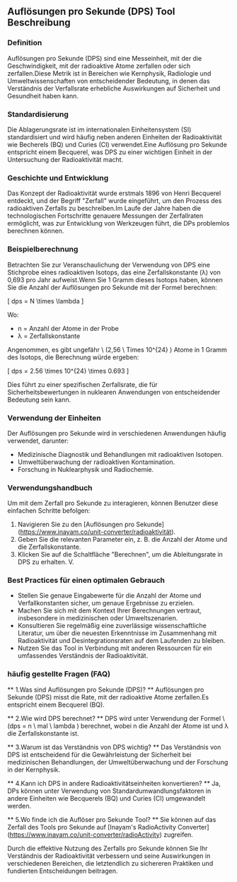 ## Auflösungen pro Sekunde (DPS) Tool Beschreibung

### Definition
Auflösungen pro Sekunde (DPS) sind eine Messeinheit, mit der die Geschwindigkeit, mit der radioaktive Atome zerfallen oder sich zerfallen.Diese Metrik ist in Bereichen wie Kernphysik, Radiologie und Umweltwissenschaften von entscheidender Bedeutung, in denen das Verständnis der Verfallsrate erhebliche Auswirkungen auf Sicherheit und Gesundheit haben kann.

### Standardisierung
Die Ablagerungsrate ist im internationalen Einheitensystem (SI) standardisiert und wird häufig neben anderen Einheiten der Radioaktivität wie Becherels (BQ) und Curies (CI) verwendet.Eine Auflösung pro Sekunde entspricht einem Becquerel, was DPS zu einer wichtigen Einheit in der Untersuchung der Radioaktivität macht.

### Geschichte und Entwicklung
Das Konzept der Radioaktivität wurde erstmals 1896 von Henri Becquerel entdeckt, und der Begriff "Zerfall" wurde eingeführt, um den Prozess des radioaktiven Zerfalls zu beschreiben.Im Laufe der Jahre haben die technologischen Fortschritte genauere Messungen der Zerfallraten ermöglicht, was zur Entwicklung von Werkzeugen führt, die DPs problemlos berechnen können.

### Beispielberechnung
Betrachten Sie zur Veranschaulichung der Verwendung von DPS eine Stichprobe eines radioaktiven Isotops, das eine Zerfallskonstante (λ) von 0,693 pro Jahr aufweist.Wenn Sie 1 Gramm dieses Isotops haben, können Sie die Anzahl der Auflösungen pro Sekunde mit der Formel berechnen:

\[ dps = N \times \lambda \]

Wo:
- n = Anzahl der Atome in der Probe
- λ = Zerfallskonstante

Angenommen, es gibt ungefähr \ (2,56 \ Times 10^{24} \) Atome in 1 Gramm des Isotops, die Berechnung würde ergeben:

\[ dps = 2.56 \times 10^{24} \times 0.693 \]

Dies führt zu einer spezifischen Zerfallsrate, die für Sicherheitsbewertungen in nuklearen Anwendungen von entscheidender Bedeutung sein kann.

### Verwendung der Einheiten
Der Auflösungen pro Sekunde wird in verschiedenen Anwendungen häufig verwendet, darunter:
- Medizinische Diagnostik und Behandlungen mit radioaktiven Isotopen.
- Umweltüberwachung der radioaktiven Kontamination.
- Forschung in Nuklearphysik und Radiochemie.

### Verwendungshandbuch
Um mit dem Zerfall pro Sekunde zu interagieren, können Benutzer diese einfachen Schritte befolgen:
1. Navigieren Sie zu den [Auflösungen pro Sekunde] (https://www.inayam.co/unit-converter/radioaktivität).
2. Geben Sie die relevanten Parameter ein, z. B. die Anzahl der Atome und die Zerfallskonstante.
3. Klicken Sie auf die Schaltfläche "Berechnen", um die Ableitungsrate in DPS zu erhalten.
V.

### Best Practices für einen optimalen Gebrauch
- Stellen Sie genaue Eingabewerte für die Anzahl der Atome und Verfallkonstanten sicher, um genaue Ergebnisse zu erzielen.
- Machen Sie sich mit dem Kontext Ihrer Berechnungen vertraut, insbesondere in medizinischen oder Umweltszenarien.
- Konsultieren Sie regelmäßig eine zuverlässige wissenschaftliche Literatur, um über die neuesten Erkenntnisse im Zusammenhang mit Radioaktivität und Desintegrationsraten auf dem Laufenden zu bleiben.
- Nutzen Sie das Tool in Verbindung mit anderen Ressourcen für ein umfassendes Verständnis der Radioaktivität.

### häufig gestellte Fragen (FAQ)

** 1.Was sind Auflösungen pro Sekunde (DPS)? **
Auflösungen pro Sekunde (DPS) misst die Rate, mit der radioaktive Atome zerfallen.Es entspricht einem Becquerel (BQ).

** 2.Wie wird DPS berechnet? **
DPS wird unter Verwendung der Formel \ (dps = n \ mal \ lambda \) berechnet, wobei n die Anzahl der Atome ist und λ die Zerfallskonstante ist.

** 3.Warum ist das Verständnis von DPS wichtig? **
Das Verständnis von DPS ist entscheidend für die Gewährleistung der Sicherheit bei medizinischen Behandlungen, der Umweltüberwachung und der Forschung in der Kernphysik.

** 4.Kann ich DPS in andere Radioaktivitätseinheiten konvertieren? **
Ja, DPs können unter Verwendung von Standardumwandlungsfaktoren in andere Einheiten wie Becquerels (BQ) und Curies (CI) umgewandelt werden.

** 5.Wo finde ich die Auflöser pro Sekunde Tool? **
Sie können auf das Zerfall des Tools pro Sekunde auf [Inayam's RadioActivity Converter] (https://www.inayam.co/unit-converter/radioActivity) zugreifen.

Durch die effektive Nutzung des Zerfalls pro Sekunde können Sie Ihr Verständnis der Radioaktivität verbessern und seine Auswirkungen in verschiedenen Bereichen, die letztendlich zu sichereren Praktiken und fundierten Entscheidungen beitragen.
